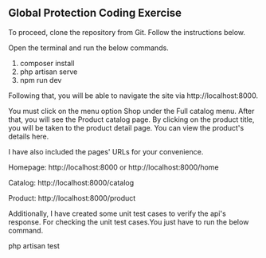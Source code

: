 ## Global Protection Coding Exercise

To proceed, clone the repository from Git. Follow the instructions below.

Open the terminal and run the below commands.
1) composer install
2) php artisan serve
3) npm run dev



Following that, you will be able to navigate the site via http://localhost:8000.


You must click on the menu option Shop under the Full catalog menu. After that, you will see the Product catalog page. 
By clicking on the product title, you will be taken to the product detail page. You can view the product's details here.

I have also included the pages' URLs for your convenience.


Homepage: http://localhost:8000 or http://localhost:8000/home 

Catalog: http://localhost:8000/catalog

Product: http://localhost:8000/product

Additionally, I have created some unit test cases to verify the api's response. For checking the unit test cases.You just have to run the below command.

php artisan test